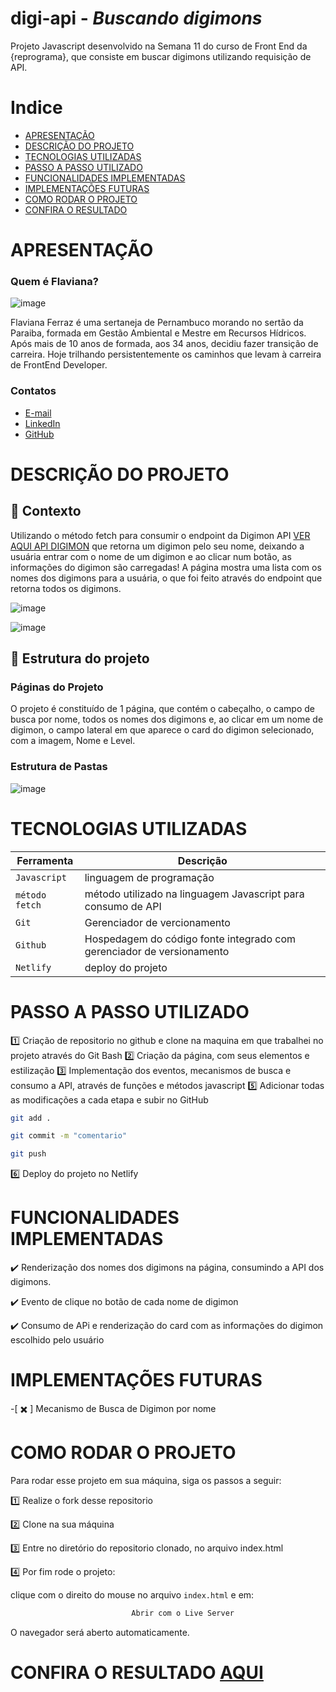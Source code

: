 # digi-api - *Buscando digimons*

Projeto Javascript desenvolvido na Semana 11 do curso de Front End da {reprograma}, que consiste em buscar digimons utilizando requisição de API.

# Indice

- [APRESENTAÇÃO](#APRESENTAÇÃO)
- [DESCRIÇÃO DO PROJETO](#Descrição-Do-Projeto)
- [TECNOLOGIAS UTILIZADAS](#Tecnologias-Utilizadas)
- [PASSO A PASSO UTILIZADO](#Passo-A-Passo-Utilizado)
- [FUNCIONALIDADES IMPLEMENTADAS](#Funcionalidades-Implementadas)
- [IMPLEMENTAÇÕES FUTURAS](#Implementações-Futuras)
- [COMO RODAR O PROJETO](#Como-Rodar-O-Projeto)
- [CONFIRA O RESULTADO ](#Confira-O-Resultado)


# APRESENTAÇÃO

### Quem é Flaviana?

![image](https://github.com/FlavianaFXT/ProjetoFinal-reprograma/assets/113718720/1e13d5e7-b1b4-4701-a689-ec293ec77ea1)

Flaviana Ferraz é uma sertaneja de Pernambuco morando no sertão da Paraiba, formada em Gestão Ambiental e Mestre em Recursos Hídricos. Após mais de 10 anos de formada, aos 34 anos, decidiu fazer transição de carreira. Hoje trilhando persistentemente os caminhos que levam à carreira de FrontEnd Developer.

### Contatos

- [E-mail](flaviferraz@yahoo.com.br)
- [LinkedIn](https://www.linkedin.com/in/flaviana-ferraz-frontend)
- [GitHub](https://github.com/flavianafxt)

# DESCRIÇÃO DO PROJETO

## 🧠 Contexto

Utilizando o método fetch para consumir o endpoint da Digimon API [VER AQUI API DIGIMON](https://digimon-api.vercel.app/) que retorna um digimon pelo seu nome, deixando a usuária entrar com o nome de um digimon e ao clicar num botão, as informações do digimon são carregadas! A página mostra uma lista com os nomes dos digimons para a usuária, o que foi feito através do endpoint que retorna todos os digimons.

![image](https://github.com/FlavianaFXT/digi-api/assets/113718720/a2681fe5-7a88-4637-b6f3-cd7845e5010b)

![image](https://github.com/FlavianaFXT/digi-api/assets/113718720/2a61d9ea-7ac8-48a7-8bdc-8b5f9d52c109)


## 🧠 Estrutura do projeto

### Páginas do Projeto

O projeto é constituído de 1 página, que contém o cabeçalho, o campo de busca por nome, todos os nomes dos digimons e, ao clicar em um nome de digimon, o campo lateral em que aparece o card do digimon selecionado, com a imagem, Nome e Level.


### Estrutura de Pastas

![image](https://github.com/FlavianaFXT/digi-api/assets/113718720/a0681370-a14b-4284-a2e7-6677ff1beb0b)


# TECNOLOGIAS UTILIZADAS

| Ferramenta | Descrição |
| --- | --- |
| `Javascript` | linguagem de programação|
| `método fetch` | método utilizado na linguagem Javascript para consumo de API|
| `Git` | Gerenciador de vercionamento|
| `Github` | Hospedagem do código fonte integrado com gerenciador de versionamento|
| `Netlify` | deploy do projeto|

# PASSO A PASSO UTILIZADO

1️⃣ Criação de repositorio no github e clone na maquina em que trabalhei no projeto através do Git Bash
2️⃣ Criação da página, com seus elementos e estilização
3️⃣ Implementação dos eventos, mecanismos de busca e consumo a API, através de funções e métodos javascript
5️⃣ Adicionar todas as modificações a cada etapa e subir no GitHub

 ```bash
 git add .
 ```
 ```bash
 git commit -m "comentario"
```
 ```bash
 git push
```

6️⃣ Deploy do projeto no Netlify

# FUNCIONALIDADES IMPLEMENTADAS

✔️ Renderização dos nomes dos digimons na página, consumindo a API dos digimons.

✔️ Evento de clique no botão de cada nome de digimon

✔️ Consumo de APi e renderização do card com as informações do digimon escolhido pelo usuário


#  IMPLEMENTAÇÕES FUTURAS

-[ ✖️ ] Mecanismo de Busca de Digimon por nome


# COMO RODAR O PROJETO

Para rodar esse projeto em sua máquina, siga os passos a seguir:

1️⃣ Realize o fork desse repositorio

2️⃣ Clone na sua máquina

3️⃣ Entre no diretório do repositorio clonado, no arquivo index.html

4️⃣ Por fim rode o projeto:

clique com o direito do mouse no arquivo `index.html` e em:

```bash
                           Abrir com o Live Server
```

O navegador será aberto automaticamente.

  
# CONFIRA O RESULTADO [AQUI](https://digimons-list.netlify.app/)


